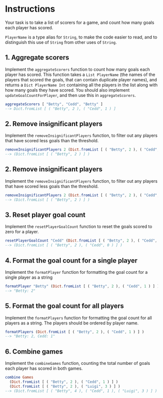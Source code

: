 # Instructions

Your task is to take a list of scorers for a game, and count how many goals each player has scored.

`PlayerName` is a type alias for `String`, to make the code easier to read, and to distinguish this use of `String` from other uses of `String`.

## 1. Aggregate scorers

Implement the `aggregateScorers` function to count how many goals each player has scored.
This function takes a `List PlayerName` (the names of the players that scored the goals, that can contain duplicate player names), and returns a `Dict PlayerName Int` containing all the players in the list along with how many goals they have scored.
You should also implement `updateGoalCountForPlayer`, and then use this in `aggregateScorers`.

```elm
aggregateScorers [ "Betty", "Cedd", "Betty" ]
--> Dict.fromList [ ( "Betty", 2 ), ( "Cedd", 1 ) ]
```

## 2. Remove insignificant players

Implement the `removeInsignificantPlayers` function, to filter out any players that have scored less goals than the threshold.

```elm
removeInsignificantPlayers 2 (Dict.fromList [ ( "Betty", 2 ), ( "Cedd", 1 ) ] )
--> (Dict.fromList [ ( "Betty", 2 ) ] )
```

## 2. Remove insignificant players

Implement the `removeInsignificantPlayers` function, to filter out any players that have scored less goals than the threshold.

```elm
removeInsignificantPlayers 2 (Dict.fromList [ ( "Betty", 2 ), ( "Cedd", 1 ) ] )
--> (Dict.fromList [ ( "Betty", 2 ) ] )
```

## 3. Reset player goal count

Implement the `resetPlayerGoalCount` function to reset the goals scored to zero for a player.

```elm
resetPlayerGoalCount "Cedd" (Dict.fromList [ ( "Betty", 2 ), ( "Cedd", 1 ) ] )
--> (Dict.fromList [ ( "Betty", 2 ), ( "Cedd", 0 ) ] )
```

## 4. Format the goal count for a single player

Implement the `formatPlayer` function for formatting the goal count for a single player as a string

```elm
formatPlayer "Betty" (Dict.fromList [ ( "Betty", 2 ), ( "Cedd", 1 ) ] )
--> "Betty: 2"
```

## 5. Format the goal count for all players

Implement the `formatPlayers` function for formatting the goal count for all players as a string. The players should be ordered by player name.

```elm
formatPlayers (Dict.fromList [ ( "Betty", 2 ), ( "Cedd", 1 ) ] )
--> "Betty: 2, Cedd: 1"
```

## 6. Combine games

Implement the `combineGames` function, counting the total number of goals each player has scored in both games.

```elm
combine Games
  (Dict.fromList [ ( "Betty", 2 ), ( "Cedd", 1 ) ] )
  (Dict.fromList [ ( "Betty", 2 ), ( "Luigi", 3 ) ] )
--> (Dict.fromList [ ( "Betty", 4 ), ( "Cedd", 1 ), ( "Luigi", 3 ) ] )
```
